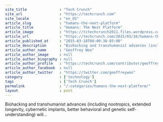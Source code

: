 ```yaml
---
site_title               : "Tech Crunch"
site_url                 : "https://techcrunch.com"
site_locale              : "en_US"
article_slug             : "humans-the-next-platform"
article_title            : "Humans: The Next Platform"
article_image            : "https://tctechcrunch2011.files.wordpress.com/2015/03/humanplatform-e1426511844941.jpg?w=764&h=400&crop=1"
article_url              : "https://techcrunch.com/2015/03/18/humans-the-next-platform/"
article_published_at     : "2015-03-18T08:00:38-03:00"
article_description      : "Biohacking and transhumanist advances (including nootropics, extended longevity, cybernetic implants, better behavioral and genetic self-understanding) will..."
article_author_name      : "Geoffrey Woo"
article_author_image     : null
article_author_biography : null
article_author_profile   : "https://techcrunch.com/contributor/geoffrey-woo/"
article_author_facebook  : null
article_author_twitter   : "https://twitter.com/geoffreywoo"
category                 : ['technology']
tags                     : ['Tech Crunch']
permalink                : "/:categories/humans-the-next-platform/"
layout                   : post
---
```


Biohacking and transhumanist advances (including nootropics, extended longevity, cybernetic implants, better behavioral and genetic self-understanding) will...
